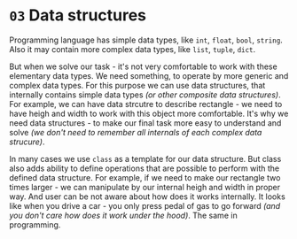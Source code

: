 # `03` Data structures

Programming language has simple data types, like `int`, `float`, `bool`, `string`.
Also it may contain more complex data types, like `list`, `tuple`, `dict`.

But when we solve our task - it's not very comfortable to work with these elementary data types.
We need something, to operate by more generic and complex data types.
For this purpose we can use data structures, that internally contains simple data types
*(or other composite data structures)*.
For example, we can have data strcutre to describe rectangle - we need to have heigh
and width to work with this object more comfortable. It's why we need data structures - to
make our final task more easy to understand and solve *(we don't need to remember all internals of
each complex data strucure)*.

In many cases we use `class` as a template for our data structure. But class also adds ability
to define operations that are possible to perform with the defined data structure. For example, if we
need to make our rectangle two times larger - we can manipulate by our internal heigh and width
in proper way. And user can be not aware about how does it works internally.
It looks like when you drive a car - you only press pedal of gas to go forward
*(and you don't care how does it work under the hood)*. The same in programming.
